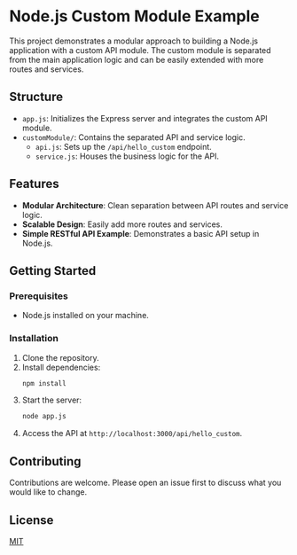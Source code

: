 # Node.js Custom Module Example

This project demonstrates a modular approach to building a Node.js application with a custom API module. The custom module is separated from the main application logic and can be easily extended with more routes and services.
## Structure

- `app.js`: Initializes the Express server and integrates the custom API module.
- `customModule/`: Contains the separated API and service logic.
    - `api.js`: Sets up the `/api/hello_custom` endpoint.
    - `service.js`: Houses the business logic for the API.

## Features

- **Modular Architecture**: Clean separation between API routes and service logic.
- **Scalable Design**: Easily add more routes and services.
- **Simple RESTful API Example**: Demonstrates a basic API setup in Node.js.

## Getting Started

### Prerequisites

- Node.js installed on your machine.

### Installation

1. Clone the repository.
2. Install dependencies:
   ```bash
   npm install
   ```
3. Start the server:
   ```bash
   node app.js
   ```
4. Access the API at `http://localhost:3000/api/hello_custom`.

## Contributing

Contributions are welcome. Please open an issue first to discuss what you would like to change.

## License

[MIT](https://choosealicense.com/licenses/mit/)